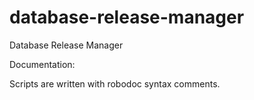 database-release-manager
========================

Database Release Manager

Documentation:

  Scripts are written with robodoc syntax comments.
